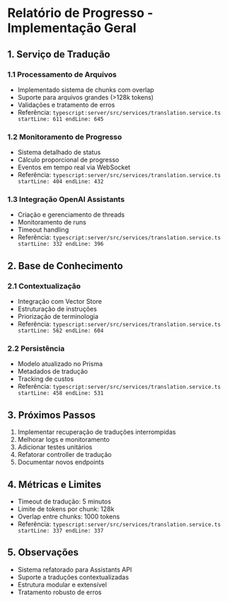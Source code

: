 # Relatório de Progresso - Implementação Geral

## 1. Serviço de Tradução
### 1.1 Processamento de Arquivos
- Implementado sistema de chunks com overlap
- Suporte para arquivos grandes (>128k tokens)
- Validações e tratamento de erros
- Referência: ```typescript:server/src/services/translation.service.ts startLine: 611 endLine: 645```

### 1.2 Monitoramento de Progresso
- Sistema detalhado de status
- Cálculo proporcional de progresso
- Eventos em tempo real via WebSocket
- Referência: ```typescript:server/src/services/translation.service.ts startLine: 404 endLine: 432```

### 1.3 Integração OpenAI Assistants
- Criação e gerenciamento de threads
- Monitoramento de runs
- Timeout handling
- Referência: ```typescript:server/src/services/translation.service.ts startLine: 332 endLine: 396```

## 2. Base de Conhecimento
### 2.1 Contextualização
- Integração com Vector Store
- Estruturação de instruções
- Priorização de terminologia
- Referência: ```typescript:server/src/services/translation.service.ts startLine: 562 endLine: 604```

### 2.2 Persistência
- Modelo atualizado no Prisma
- Metadados de tradução
- Tracking de custos
- Referência: ```typescript:server/src/services/translation.service.ts startLine: 458 endLine: 531```

## 3. Próximos Passos
1. Implementar recuperação de traduções interrompidas
2. Melhorar logs e monitoramento
3. Adicionar testes unitários
4. Refatorar controller de tradução
5. Documentar novos endpoints

## 4. Métricas e Limites
- Timeout de tradução: 5 minutos
- Limite de tokens por chunk: 128k
- Overlap entre chunks: 1000 tokens
- Referência: ```typescript:server/src/services/translation.service.ts startLine: 337 endLine: 337```

## 5. Observações
- Sistema refatorado para Assistants API
- Suporte a traduções contextualizadas
- Estrutura modular e extensível
- Tratamento robusto de erros
